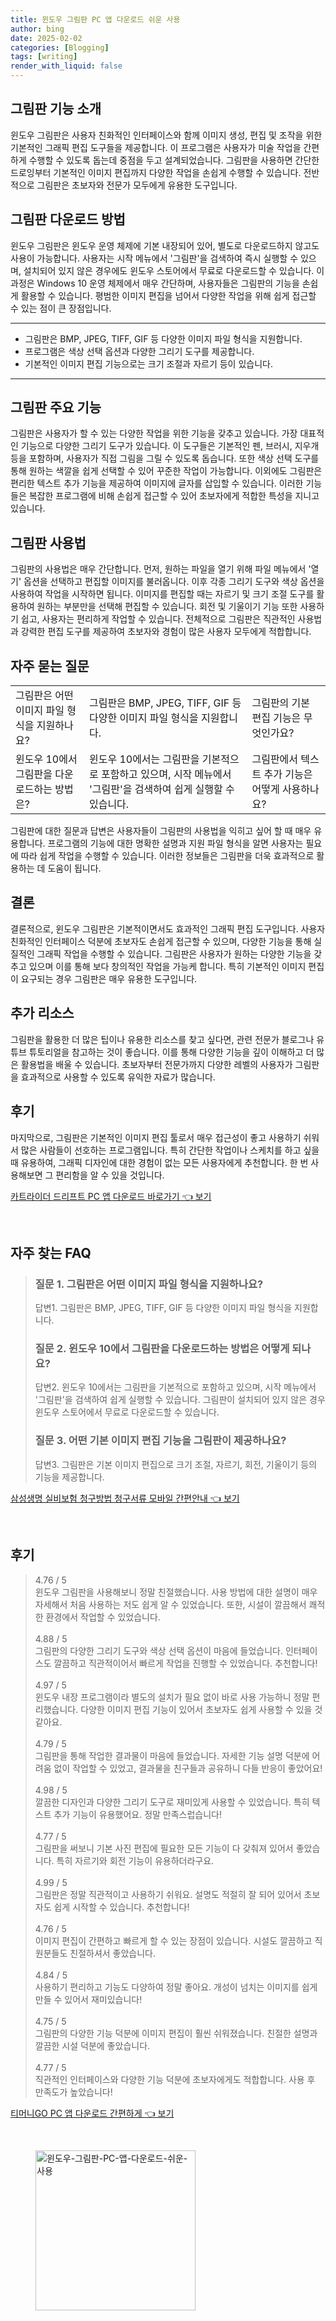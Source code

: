 ```yaml
---
title: 윈도우 그림판 PC 앱 다운로드 쉬운 사용
author: bing
date: 2025-02-02
categories: [Blogging]
tags: [writing]
render_with_liquid: false
---
```



<h2 id='그림판_기능_소개'>그림판 기능 소개</h2>

<p>윈도우 그림판은 사용자 친화적인 인터페이스와 함께 이미지 생성, 편집 및 조작을 위한 기본적인 그래픽 편집 도구들을 제공합니다. 이 프로그램은 사용자가 미술 작업을 간편하게 수행할 수 있도록 돕는데 중점을 두고 설계되었습니다. 그림판을 사용하면 간단한 드로잉부터 기본적인 이미지 편집까지 다양한 작업을 손쉽게 수행할 수 있습니다. 전반적으로 그림판은 초보자와 전문가 모두에게 유용한 도구입니다.</p>

<h2 id='그림판_다운로드_방법'>그림판 다운로드 방법</h2>

<p>윈도우 그림판은 윈도우 운영 체제에 기본 내장되어 있어, 별도로 다운로드하지 않고도 사용이 가능합니다. 사용자는 시작 메뉴에서 '그림판'을 검색하여 즉시 실행할 수 있으며, 설치되어 있지 않은 경우에도 윈도우 스토어에서 무료로 다운로드할 수 있습니다. 이 과정은 Windows 10 운영 체제에서 매우 간단하며, 사용자들은 그림판의 기능을 손쉽게 활용할 수 있습니다. 평범한 이미지 편집을 넘어서 다양한 작업을 위해 쉽게 접근할 수 있는 점이 큰 장점입니다.</p>

<hr />

<ul>
    <li>그림판은 BMP, JPEG, TIFF, GIF 등 다양한 이미지 파일 형식을 지원합니다.</li>
    <li>프로그램은 색상 선택 옵션과 다양한 그리기 도구를 제공합니다.</li>
    <li>기본적인 이미지 편집 기능으로는 크기 조절과 자르기 등이 있습니다.</li>
</ul>

<hr />

<h2 id='그림판_주요_기능'>그림판 주요 기능</h2>

<p>그림판은 사용자가 할 수 있는 다양한 작업을 위한 기능을 갖추고 있습니다. 가장 대표적인 기능으로 다양한 그리기 도구가 있습니다. 이 도구들은 기본적인 펜, 브러시, 지우개 등을 포함하며, 사용자가 직접 그림을 그릴 수 있도록 돕습니다. 또한 색상 선택 도구를 통해 원하는 색깔을 쉽게 선택할 수 있어 꾸준한 작업이 가능합니다. 이외에도 그림판은 편리한 텍스트 추가 기능을 제공하여 이미지에 글자를 삽입할 수 있습니다. 이러한 기능들은 복잡한 프로그램에 비해 손쉽게 접근할 수 있어 초보자에게 적합한 특성을 지니고 있습니다.</p>

<h2 id='그림판_사용법'>그림판 사용법</h2>

<p>그림판의 사용법은 매우 간단합니다. 먼저, 원하는 파일을 열기 위해 파일 메뉴에서 '열기' 옵션을 선택하고 편집할 이미지를 불러옵니다. 이후 각종 그리기 도구와 색상 옵션을 사용하여 작업을 시작하면 됩니다. 이미지를 편집할 때는 자르기 및 크기 조절 도구를 활용하여 원하는 부분만을 선택해 편집할 수 있습니다. 회전 및 기울이기 기능 또한 사용하기 쉽고, 사용자는 편리하게 작업할 수 있습니다. 전체적으로 그림판은 직관적인 사용법과 강력한 편집 도구를 제공하여 초보자와 경험이 많은 사용자 모두에게 적합합니다.</p>

<h2 id='자주_묻는_질문'>자주 묻는 질문</h2>

<table>
    <tr>
        <td>그림판은 어떤 이미지 파일 형식을 지원하나요?</td>
        <td>그림판은 BMP, JPEG, TIFF, GIF 등 다양한 이미지 파일 형식을 지원합니다.</td>
        <td>그림판의 기본 편집 기능은 무엇인가요?</td>
    </tr>
    <tr>
        <td>윈도우 10에서 그림판을 다운로드하는 방법은?</td>
        <td>윈도우 10에서는 그림판을 기본적으로 포함하고 있으며, 시작 메뉴에서 '그림판'을 검색하여 쉽게 실행할 수 있습니다.</td>
        <td>그림판에서 텍스트 추가 기능은 어떻게 사용하나요?</td>
    </tr>
</table>

<p>그림판에 대한 질문과 답변은 사용자들이 그림판의 사용법을 익히고 싶어 할 때 매우 유용합니다. 프로그램의 기능에 대한 명확한 설명과 지원 파일 형식을 알면 사용자는 필요에 따라 쉽게 작업을 수행할 수 있습니다. 이러한 정보들은 그림판을 더욱 효과적으로 활용하는 데 도움이 됩니다.</p>

<h2 id='결론'>결론</h2>

<p>결론적으로, 윈도우 그림판은 기본적이면서도 효과적인 그래픽 편집 도구입니다. 사용자 친화적인 인터페이스 덕분에 초보자도 손쉽게 접근할 수 있으며, 다양한 기능을 통해 실질적인 그래픽 작업을 수행할 수 있습니다. 그림판은 사용자가 원하는 다양한 기능을 갖추고 있으며 이를 통해 보다 창의적인 작업을 가능케 합니다. 특히 기본적인 이미지 편집이 요구되는 경우 그림판은 매우 유용한 도구입니다.</p>

<h2 id='추가_리소스'>추가 리소스</h2>

<p>그림판을 활용한 더 많은 팁이나 유용한 리소스를 찾고 싶다면, 관련 전문가 블로그나 유튜브 튜토리얼을 참고하는 것이 좋습니다. 이를 통해 다양한 기능을 깊이 이해하고 더 많은 활용법을 배울 수 있습니다. 초보자부터 전문가까지 다양한 레벨의 사용자가 그림판을 효과적으로 사용할 수 있도록 유익한 자료가 많습니다.</p>

<h2 id='후기'>후기</h2>

<p>마지막으로, 그림판은 기본적인 이미지 편집 툴로서 매우 접근성이 좋고 사용하기 쉬워서 많은 사람들이 선호하는 프로그램입니다. 특히 간단한 작업이나 스케치를 하고 싶을 때 유용하여, 그래픽 디자인에 대한 경험이 없는 모든 사용자에게 추천합니다. 한 번 사용해보면 그 편리함을 알 수 있을 것입니다.</p>


<p><a class="click-button" title="카트라이더 드리프트 PC 앱 다운로드 바로가기" href="https://somered.github.io/posts/%EC%B9%B4%ED%8A%B8%EB%9D%BC%EC%9D%B4%EB%8D%94-%EB%93%9C%EB%A6%AC%ED%94%84%ED%8A%B8-PC-%EC%95%B1-%EB%8B%A4%EC%9A%B4%EB%A1%9C%EB%93%9C-%EB%B0%94%EB%A1%9C%EA%B0%80%EA%B8%B0/" rel="dofollow">카트라이더 드리프트 PC 앱 다운로드 바로가기 👈 보기</a></p><br>
<h2 id='자주_찾는_FAQ'>자주 찾는 FAQ</h2>
<div itemscope="" itemtype="https://schema.org/FAQPage"> 
<blockquote> 
<div itemscope="" itemprop="mainEntity" itemtype="https://schema.org/Question"> 
<h3 itemprop="name">질문 1. 그림판은 어떤 이미지 파일 형식을 지원하나요?</h3> 
<div itemscope="" itemprop="acceptedAnswer" itemtype="https://schema.org/Answer"> 
<span itemprop="text"> 
<p>답변1. 그림판은 BMP, JPEG, TIFF, GIF 등 다양한 이미지 파일 형식을 지원합니다.</p> 
</span> 
</div> 
</div> 
<div itemscope="" itemprop="mainEntity" itemtype="https://schema.org/Question"> 
<h3 itemprop="name">질문 2. 윈도우 10에서 그림판을 다운로드하는 방법은 어떻게 되나요?</h3> 
<div itemscope="" itemprop="acceptedAnswer" itemtype="https://schema.org/Answer"> 
<span itemprop="text"> 
<p>답변2. 윈도우 10에서는 그림판을 기본적으로 포함하고 있으며, 시작 메뉴에서 '그림판'을 검색하여 쉽게 실행할 수 있습니다. 그림판이 설치되어 있지 않은 경우 윈도우 스토어에서 무료로 다운로드할 수 있습니다.</p> 
</span> 
</div> 
</div> 
<div itemscope="" itemprop="mainEntity" itemtype="https://schema.org/Question"> 
<h3 itemprop="name">질문 3. 어떤 기본 이미지 편집 기능을 그림판이 제공하나요?</h3> 
<div itemscope="" itemprop="acceptedAnswer" itemtype="https://schema.org/Answer"> 
<span itemprop="text"> 
<p>답변3. 그림판은 기본 이미지 편집으로 크기 조절, 자르기, 회전, 기울이기 등의 기능을 제공합니다.</p> 
</span> 
</div> 
</div> 
</blockquote> 
</div>
<p><a class="click-button" title="삼성생명 실비보험 청구방법 청구서류 모바일 간편안내" href="https://somered.github.io/posts/%EC%82%BC%EC%84%B1%EC%83%9D%EB%AA%85-%EC%8B%A4%EB%B9%84%EB%B3%B4%ED%97%98-%EC%B2%AD%EA%B5%AC%EB%B0%A9%EB%B2%95-%EC%B2%AD%EA%B5%AC%EC%84%9C%EB%A5%98-%EB%AA%A8%EB%B0%94%EC%9D%BC-%EA%B0%84%ED%8E%B8%EC%95%88%EB%82%B4/" rel="dofollow">삼성생명 실비보험 청구방법 청구서류 모바일 간편안내 👈 보기</a></p><br>
<h2 id='후기'>후기</h2>
<div itemscope itemtype="https://schema.org/Product">
  <blockquote>
  <div itemprop="review" itemscope itemtype="https://schema.org/Review">
      <div itemprop="reviewRating" itemscope itemtype="https://schema.org/Rating"> <span itemprop="ratingValue">4.76</span> / <span itemprop="bestRating">5</span> </div>
      <span itemprop="reviewBody">윈도우 그림판을 사용해보니 정말 친절했습니다. 사용 방법에 대한 설명이 매우 자세해서 처음 사용하는 저도 쉽게 알 수 있었습니다. 또한, 시설이 깔끔해서 쾌적한 환경에서 작업할 수 있었습니다.</span>
  </div>
  <br>
  <div itemprop="review" itemscope itemtype="https://schema.org/Review">
      <div itemprop="reviewRating" itemscope itemtype="https://schema.org/Rating"> <span itemprop="ratingValue">4.88</span> / <span itemprop="bestRating">5</span> </div>
      <span itemprop="reviewBody">그림판의 다양한 그리기 도구와 색상 선택 옵션이 마음에 들었습니다. 인터페이스도 깔끔하고 직관적이어서 빠르게 작업을 진행할 수 있었습니다. 추천합니다!</span>
  </div>
  <br>
  <div itemprop="review" itemscope itemtype="https://schema.org/Review">
      <div itemprop="reviewRating" itemscope itemtype="https://schema.org/Rating"> <span itemprop="ratingValue">4.97</span> / <span itemprop="bestRating">5</span> </div>
      <span itemprop="reviewBody">윈도우 내장 프로그램이라 별도의 설치가 필요 없이 바로 사용 가능하니 정말 편리했습니다. 다양한 이미지 편집 기능이 있어서 초보자도 쉽게 사용할 수 있을 것 같아요.</span>
  </div>
  <br>
  <div itemprop="review" itemscope itemtype="https://schema.org/Review">
      <div itemprop="reviewRating" itemscope itemtype="https://schema.org/Rating"> <span itemprop="ratingValue">4.79</span> / <span itemprop="bestRating">5</span> </div>
      <span itemprop="reviewBody">그림판을 통해 작업한 결과물이 마음에 들었습니다. 자세한 기능 설명 덕분에 어려움 없이 작업할 수 있었고, 결과물을 친구들과 공유하니 다들 반응이 좋았어요!</span>
  </div>
  <br>
  <div itemprop="review" itemscope itemtype="https://schema.org/Review">
      <div itemprop="reviewRating" itemscope itemtype="https://schema.org/Rating"> <span itemprop="ratingValue">4.98</span> / <span itemprop="bestRating">5</span> </div>
      <span itemprop="reviewBody">깔끔한 디자인과 다양한 그리기 도구로 재미있게 사용할 수 있었습니다. 특히 텍스트 추가 기능이 유용했어요. 정말 만족스럽습니다!</span>
  </div>
  <br>
  <div itemprop="review" itemscope itemtype="https://schema.org/Review">
      <div itemprop="reviewRating" itemscope itemtype="https://schema.org/Rating"> <span itemprop="ratingValue">4.77</span> / <span itemprop="bestRating">5</span> </div>
      <span itemprop="reviewBody">그림판을 써보니 기본 사진 편집에 필요한 모든 기능이 다 갖춰져 있어서 좋았습니다. 특히 자르기와 회전 기능이 유용하더라구요.</span>
  </div>
  <br>
  <div itemprop="review" itemscope itemtype="https://schema.org/Review">
      <div itemprop="reviewRating" itemscope itemtype="https://schema.org/Rating"> <span itemprop="ratingValue">4.99</span> / <span itemprop="bestRating">5</span> </div>
      <span itemprop="reviewBody">그림판은 정말 직관적이고 사용하기 쉬워요. 설명도 적절히 잘 되어 있어서 초보자도 쉽게 시작할 수 있습니다. 추천합니다!</span>
  </div>
  <br>
  <div itemprop="review" itemscope itemtype="https://schema.org/Review">
      <div itemprop="reviewRating" itemscope itemtype="https://schema.org/Rating"> <span itemprop="ratingValue">4.76</span> / <span itemprop="bestRating">5</span> </div>
      <span itemprop="reviewBody">이미지 편집이 간편하고 빠르게 할 수 있는 장점이 있습니다. 시설도 깔끔하고 직원분들도 친절하셔서 좋았습니다.</span>
  </div>
  <br>
  <div itemprop="review" itemscope itemtype="https://schema.org/Review">
      <div itemprop="reviewRating" itemscope itemtype="https://schema.org/Rating"> <span itemprop="ratingValue">4.84</span> / <span itemprop="bestRating">5</span> </div>
      <span itemprop="reviewBody">사용하기 편리하고 기능도 다양하여 정말 좋아요. 개성이 넘치는 이미지를 쉽게 만들 수 있어서 재미있습니다!</span>
  </div>
  <br>
  <div itemprop="review" itemscope itemtype="https://schema.org/Review">
      <div itemprop="reviewRating" itemscope itemtype="https://schema.org/Rating"> <span itemprop="ratingValue">4.75</span> / <span itemprop="bestRating">5</span> </div>
      <span itemprop="reviewBody">그림판의 다양한 기능 덕분에 이미지 편집이 훨씬 쉬워졌습니다. 친절한 설명과 깔끔한 시설 덕분에 좋았습니다.</span>
  </div>
  <br>
  <div itemprop="review" itemscope itemtype="https://schema.org/Review">
      <div itemprop="reviewRating" itemscope itemtype="https://schema.org/Rating"> <span itemprop="ratingValue">4.77</span> / <span itemprop="bestRating">5</span> </div>
      <span itemprop="reviewBody">직관적인 인터페이스와 다양한 기능 덕분에 초보자에게도 적합합니다. 사용 후 만족도가 높았습니다!</span>
  </div>
  </blockquote>
</div>
<p><a class="click-button" title="티머니GO PC 앱 다운로드 간편하게" href="https://somered.github.io/posts/%ED%8B%B0%EB%A8%B8%EB%8B%88GO-PC-%EC%95%B1-%EB%8B%A4%EC%9A%B4%EB%A1%9C%EB%93%9C-%EA%B0%84%ED%8E%B8%ED%95%98%EA%B2%8C/" rel="dofollow">티머니GO PC 앱 다운로드 간편하게 👈 보기</a></p><br>
<figure class="image"><img src="https://somered.github.io/assets/img/thumbnail/윈도우-그림판-PC-앱-다운로드-쉬운-사용.webp" alt="윈도우-그림판-PC-앱-다운로드-쉬운-사용" width="256" height="256"></figure>